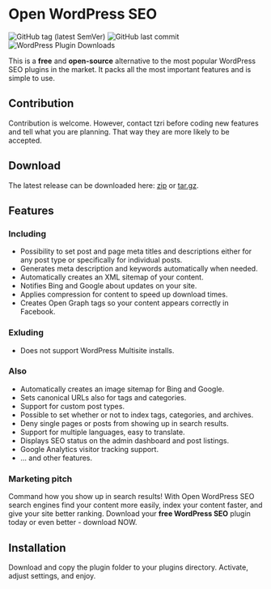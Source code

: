 # Open WordPress SEO

![GitHub tag (latest SemVer)](https://img.shields.io/github/tag/tzri/open-wordpress-seo.svg?label=Latest%20version) ![GitHub last commit](https://img.shields.io/github/last-commit/tzri/open-wordpress-seo.svg?label=Last%20commit) ![WordPress Plugin Downloads](https://img.shields.io/wordpress/plugin/dt/open-wp-seo)

This is a **free** and **open-source** alternative to the most popular WordPress SEO plugins in the market. It packs all the most important features and is simple to use.

## Contribution

Contribution is welcome. However, contact tzri before coding new features and tell what you are planning. That way they are more likely to be accepted.

## Download

The latest release can be downloaded here: [zip](https://github.com/tzri/open-wordpress-seo/archive/v1.0.zip) or [tar.gz](https://github.com/tzri/open-wordpress-seo/archive/v1.0.tar.gz).

## Features

### Including
- Possibility to set post and page meta titles and descriptions either for any post type or specifically for individual posts.
- Generates meta description and keywords automatically when needed.
- Automatically creates an XML sitemap of your content.
- Notifies Bing and Google about updates on your site.
- Applies compression for content to speed up download times.
- Creates Open Graph tags so your content appears correctly in Facebook.

### Exluding
- Does not support WordPress Multisite installs.

### Also
- Automatically creates an image sitemap for Bing and Google.
- Sets canonical URLs also for tags and categories.
- Support for custom post types.
- Possible to set whether or not to index tags, categories, and archives.
- Deny single pages or posts from showing up in search results.
- Support for multiple languages, easy to translate.
- Displays SEO status on the admin dashboard and post listings.
- Google Analytics visitor tracking support.
- ... and other features.

### Marketing pitch

Command how you show up in search results! With Open WordPress SEO search engines find your content more easily, index your content faster, and give your site better ranking. Download your **free WordPress SEO** plugin today or even better - download NOW.

## Installation

Download and copy the plugin folder to your plugins directory. Activate, adjust settings, and enjoy.
